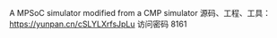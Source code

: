 A MPSoC simulator modified from a CMP simulator
源码、工程、工具：https://yunpan.cn/cSLYLXrfsJpLu  访问密码 8161
